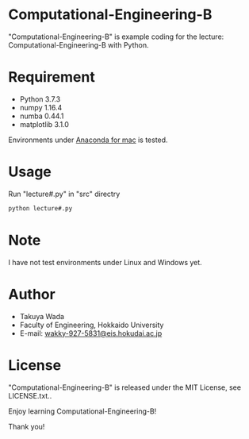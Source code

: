 # Computational-Engineering-B
 
"Computational-Engineering-B" is example coding for the lecture: Computational-Engineering-B with Python.
 
# Requirement
 
* Python 3.7.3
* numpy 1.16.4
* numba 0.44.1
* matplotlib 3.1.0
 
Environments under [Anaconda for mac](https://www.anaconda.com/distribution/) is tested.
 
# Usage
 
Run "lecture#.py" in "src" directry
 
```bash
python lecture#.py
```
 
# Note
 
I have not test environments under Linux and Windows yet.
 
# Author
 
* Takuya Wada
* Faculty of Engineering, Hokkaido University
* E-mail: wakky-927-5831@eis.hokudai.ac.jp
 
# License
 
"Computational-Engineering-B" is released under the MIT License, see LICENSE.txt..
 
Enjoy learning Computational-Engineering-B!
 
Thank you!
